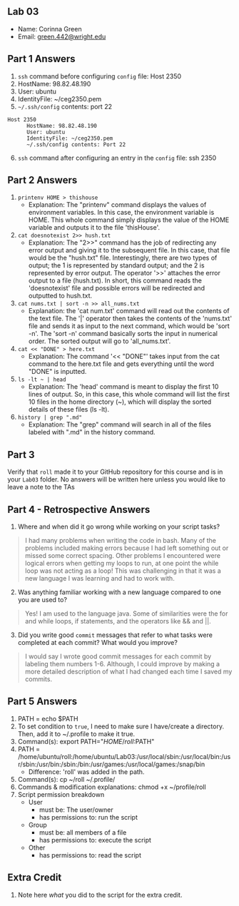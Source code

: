 ## Lab 03

- Name: Corinna Green
- Email: green.442@wright.edu

## Part 1 Answers

1. `ssh` command before configuring `config` file: Host 2350
2. HostName: 98.82.48.190
3. User: ubuntu
4. IdentityFile: ~/ceg2350.pem
5. `~/.ssh/config` contents: port 22

```
Host 2350
      HostName: 98.82.48.190
      User: ubuntu
      IdentityFile: ~/ceg2350.pem
      ~/.ssh/config contents: Port 22
```

6. `ssh` command after configuring an entry in the `config` file: ssh 2350

## Part 2 Answers

1. `printenv HOME > thishouse`
   - Explanation: The "printenv" command displays the values of environment variables. In this case, the environment variable is HOME. This whole command simply displays the value of the HOME variable and outputs it to the file 'thisHouse'.
2. `cat doesnotexist 2>> hush.txt`
   - Explanation: The "2>>" command has the job of redirecting any error output and giving it to the subsequent file. In this case, that file would be the "hush.txt" file. Interestingly, there are two types of output; the 1 is represented by standard output; and the 2 is represented by error output. The operator '>>' attaches the error output to a file (hush.txt). In short, this command reads the 'doesnotexist' file and possible errors will be redirected and outputted to hush.txt.
3. `cat nums.txt | sort -n >> all_nums.txt`
   - Explanation: the 'cat num.txt' command will read out the contents of the text file. The '|' operator then takes the contents of the 'nums.txt' file and sends it as input to the next command, which would be 'sort -n'. The 'sort -n' command basically sorts the input in numerical order. The sorted output will go to 'all_nums.txt'.
4. `cat << "DONE" > here.txt`
   - Explanation: The command '<< "DONE"' takes input from the cat command to the here.txt file and gets everything until the word "DONE" is inputted.
5. `ls -lt ~ | head`
   - Explanation: The 'head' command is meant to display the first 10 lines of output. So, in this case, this whole command will list the first 10 files in the home directory (~), which will display the sorted details of these files (ls -lt).
6. `history | grep ".md"`
   - Explanation: The "grep" command will search in all of the files labeled with ".md" in the history command.

## Part 3

Verify that `roll` made it to your GitHub repository for this course and is in your `Lab03` folder.  No answers will be written here unless you would like to leave a note to the TAs

## Part 4 - Retrospective Answers

1. Where and when did it go wrong while working on your script tasks?
> I had many problems when writing the code in bash. Many of the problems included making errors because I had left something out or missed some correct spacing. Other problems I encountered were logical errors when getting my loops to run, at one point the while loop was not acting as a loop! This was challenging in that it was a new language I was learning and had to work with.
2. Was anything familiar working with a new language compared to one you are used to?
> Yes! I am used to the language java. Some of similarities were the for and while loops, if statements, and the operators like && and ||.
3. Did you write good `commit` messages that refer to what tasks were completed at each commit?  What would you improve? 
> I would say I wrote good commit messages for each commit by labeling them numbers 1-6. Although, I could improve by making a more detailed description of what I had changed each time I saved my commits.

## Part 5 Answers

1. PATH = echo $PATH
2. To set condition to `true`, I need to make sure I have/create a directory. Then, add it to ~/.profile to make it true.
3. Command(s): export PATH="$HOME/roll:$PATH"
4. PATH = /home/ubuntu/roll:/home/ubuntu/Lab03:/usr/local/sbin:/usr/local/bin:/usr/sbin:/usr/bin:/sbin:/bin:/usr/games:/usr/local/games:/snap/bin
   - Difference: 'roll' was added in the path.
5. Command(s): cp ~/roll ~/.profile/
6. Commands & modification explanations: chmod +x ~/profile/roll
7. Script permission breakdown
   - User
      - must be: The user/owner
      - has permissions to: run the script
   - Group
      - must be: all members of a file
      - has permissions to: execute the script
   - Other
      - has permissions to: read the script

## Extra Credit

1. Note here *what* you did to the script for the extra credit.
